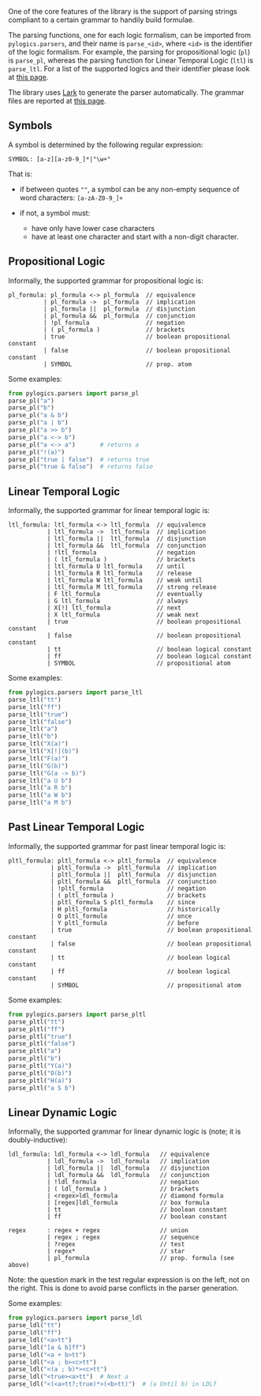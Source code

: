 One of the core features of the library is 
the support of parsing strings 
compliant to a certain grammar 
to handily build formulae.

The parsing functions, one for each logic formalism, 
can be imported from `pylogics.parsers`, and their
name is `parse_<id>`, where `<id>` is the 
identifier of the logic formalism.
For example, the parsing for propositional logic (`pl`)
is `parse_pl`, whereas the parsing function
for Linear Temporal Logic (`ltl`) is `parse_ltl`.
For a list of the supported logics and their identifier 
please look at [this page](supported_logics.md).

The library uses [Lark](https://lark-parser.readthedocs.io/en/latest/)
to generate the parser automatically.
The grammar files are reported at [this page](grammars.md).

## Symbols

A symbol is determined by the following regular expression:

```
SYMBOL: [a-z][a-z0-9_]*|"\w+"
```

That is:

- if between quotes `""`, a symbol can be any 
  non-empty sequence of word characters: `[a-zA-Z0-9_]+`
- if not, a symbol must:
  
    - have only have lower case characters
    - have at least one character and start with a non-digit character.


## Propositional Logic

Informally, the supported grammar for propositional logic is: 
```
pl_formula: pl_formula <-> pl_formula  // equivalence
          | pl_formula ->  pl_formula  // implication 
          | pl_formula ||  pl_formula  // disjunction 
          | pl_formula &&  pl_formula  // conjunction 
          | !pl_formula                // negation
          | ( pl_formula )             // brackets 
          | true                       // boolean propositional constant
          | false                      // boolean propositional constant
          | SYMBOL                     // prop. atom
```

Some examples:
```python
from pylogics.parsers import parse_pl
parse_pl("a")
parse_pl("b")
parse_pl("a & b")
parse_pl("a | b")
parse_pl("a >> b")
parse_pl("a <-> b")
parse_pl("a <-> a")       # returns a
parse_pl("!(a)")
parse_pl("true | false")  # returns true
parse_pl("true & false")  # returns false
```

## Linear Temporal Logic

Informally, the supported grammar for linear temporal logic is: 
```
ltl_formula: ltl_formula <-> ltl_formula  // equivalence
           | ltl_formula ->  ltl_formula  // implication 
           | ltl_formula ||  ltl_formula  // disjunction 
           | ltl_formula &&  ltl_formula  // conjunction 
           | !ltl_formula                 // negation
           | ( ltl_formula )              // brackets
           | ltl_formula U ltl_formula    // until 
           | ltl_formula R ltl_formula    // release 
           | ltl_formula W ltl_formula    // weak until 
           | ltl_formula M ltl_formula    // strong release 
           | F ltl_formula                // eventually 
           | G ltl_formula                // always 
           | X[!] ltl_formula             // next 
           | X ltl_formula                // weak next 
           | true                         // boolean propositional constant
           | false                        // boolean propositional constant
           | tt                           // boolean logical constant
           | ff                           // boolean logical constant
           | SYMBOL                       // propositional atom
```

Some examples:
```python
from pylogics.parsers import parse_ltl
parse_ltl("tt")
parse_ltl("ff")
parse_ltl("true")
parse_ltl("false")
parse_ltl("a")
parse_ltl("b")
parse_ltl("X(a)")
parse_ltl("X[!](b)")
parse_ltl("F(a)")
parse_ltl("G(b)")
parse_ltl("G(a -> b)")
parse_ltl("a U b")
parse_ltl("a R b")
parse_ltl("a W b")
parse_ltl("a M b")
```

## Past Linear Temporal Logic

Informally, the supported grammar for past linear temporal logic is: 
```
pltl_formula: pltl_formula <-> pltl_formula  // equivalence
            | pltl_formula ->  pltl_formula  // implication 
            | pltl_formula ||  pltl_formula  // disjunction 
            | pltl_formula &&  pltl_formula  // conjunction 
            | !pltl_formula                  // negation
            | ( pltl_formula )               // brackets
            | pltl_formula S pltl_formula    // since 
            | H pltl_formula                 // historically
            | O pltl_formula                 // once 
            | Y pltl_formula                 // before 
            | true                           // boolean propositional constant
            | false                          // boolean propositional constant
            | tt                             // boolean logical constant
            | ff                             // boolean logical constant
            | SYMBOL                         // propositional atom
```

Some examples:
```python
from pylogics.parsers import parse_pltl
parse_pltl("tt")
parse_pltl("ff")
parse_pltl("true")
parse_pltl("false")
parse_pltl("a")
parse_pltl("b")
parse_pltl("Y(a)")
parse_pltl("O(b)")
parse_pltl("H(a)")
parse_pltl("a S b")
```

## Linear Dynamic Logic

Informally, the supported grammar for linear dynamic logic is
(note; it is doubly-inductive): 
```
ldl_formula: ldl_formula <-> ldl_formula   // equivalence
           | ldl_formula ->  ldl_formula   // implication 
           | ldl_formula ||  ldl_formula   // disjunction 
           | ldl_formula &&  ldl_formula   // conjunction 
           | !ldl_formula                  // negation
           | ( ldl_formula )               // brackets
           | <regex>ldl_formula            // diamond formula
           | [regex]ldl_formula            // box formula
           | tt                            // boolean constant
           | ff                            // boolean constant

regex      : regex + regex                 // union 
           | regex ; regex                 // sequence 
           | ?regex                        // test 
           | regex*                        // star 
           | pl_formula                    // prop. formula (see above) 
```

Note: the question mark in the test regular expression 
is on the left, not on the right. This is done
to avoid parse conflicts in the parser generation.

Some examples:
```python
from pylogics.parsers import parse_ldl
parse_ldl("tt")
parse_ldl("ff")
parse_ldl("<a>tt")
parse_ldl("[a & b]ff")
parse_ldl("<a + b>tt")
parse_ldl("<a ; b><c>tt")
parse_ldl("<(a ; b)*><c>tt")
parse_ldl("<true><a>tt")  # Next a
parse_ldl("<(<a>tt?;true)*>(<b>tt)")  # (a Until b) in LDLf
```
